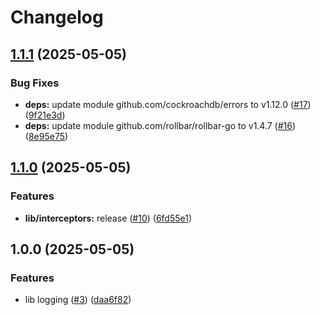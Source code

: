 # Changelog

## [1.1.1](https://github.com/n-creativesystem/go-packages/compare/lib/logging/v1.1.0...lib/logging/v1.1.1) (2025-05-05)


### Bug Fixes

* **deps:** update module github.com/cockroachdb/errors to v1.12.0 ([#17](https://github.com/n-creativesystem/go-packages/issues/17)) ([9f21e3d](https://github.com/n-creativesystem/go-packages/commit/9f21e3d391a153ab6a43129b8583822bce1215fd))
* **deps:** update module github.com/rollbar/rollbar-go to v1.4.7 ([#16](https://github.com/n-creativesystem/go-packages/issues/16)) ([8e95e75](https://github.com/n-creativesystem/go-packages/commit/8e95e7527444b7008d010f0bbcd39a0a1bb8062c))

## [1.1.0](https://github.com/n-creativesystem/go-packages/compare/lib/logging/v1.0.0...lib/logging/v1.1.0) (2025-05-05)


### Features

* **lib/interceptors:** release ([#10](https://github.com/n-creativesystem/go-packages/issues/10)) ([6fd55e1](https://github.com/n-creativesystem/go-packages/commit/6fd55e1016a95a1aacfd4233fa5b868ba2808b30))

## 1.0.0 (2025-05-05)


### Features

* lib logging ([#3](https://github.com/n-creativesystem/go-packages/issues/3)) ([daa6f82](https://github.com/n-creativesystem/go-packages/commit/daa6f8201036d0c28c1027c55ea7fb3c6e484c27))
